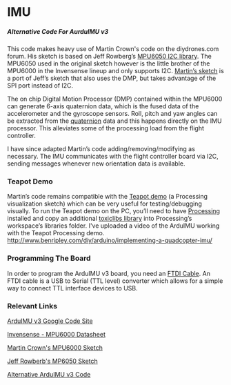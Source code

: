 # IMU #
##### Alternative Code For AurduIMU v3 #####

This code makes heavy use of Martin Crown's code on the diydrones.com forum. His sketch is based on Jeff Rowberg’s [MPU6050 I2C library](https://github.com/jrowberg/i2cdevlib/tree/master/Arduino/MPU6050). The MPU6050 used in the original sketch however is the little brother of the MPU6000 in the Invensense lineup and only supports I2C. [Martin’s sketch](http://diydrones.com/forum/topics/find-here-working-arduino-sketch-for-mpu-6000-arduimu-v3-using) is a port of Jeff’s sketch that also uses the DMP, but takes advantage of the SPI port instead of I2C.

The on chip Digital Motion Processor (DMP) contained within the MPU6000 can generate 6-axis quaternion data, which is the fused data of the accelerometer and the gyroscope sensors. Roll, pitch and yaw angles can be extracted from the [quaternion](http://en.wikipedia.org/wiki/Quaternions_and_spatial_rotation) data and this happens directly on the IMU processor. This alleviates some of the processing load from the flight controller.

I have since adapted Martin’s code adding/removing/modifying as necessary. The IMU communicates with the flight controller board via I2C, sending messages whenever new orientation data is available. 

### Teapot Demo ###
Martin’s code remains compatible with the [Teapot demo](https://github.com/jrowberg/i2cdevlib/tree/master/Arduino/MPU6050/Examples/MPU6050_DMP6) (a Processing visualization sketch) which can be very useful for testing/debugging visually. To run the Teapot demo on the PC, you’ll need to have [Processing](http://www.processing.org/) installed and copy an additional [toxiclibs library](http://toxiclibs.org/downloads/) into Processing’s workspace’s libraries folder. I've uploaded a video of the ArduIMU working with the Teapot Processing demo. 
http://www.benripley.com/diy/arduino/implementing-a-quadcopter-imu/ 

### Programming The Board ###
In order to program the ArduIMU v3 board, you need an [FTDI Cable](https://www.sparkfun.com/products/9716). An FTDI cable is a USB to Serial (TTL level) converter which allows for a simple way to connect TTL interface devices to USB.

### Relevant Links ###
[ArduIMU v3 Google Code Site](https://code.google.com/p/ardu-imu/)

[Invensense - MPU6000 Datasheet](http://dlnmh9ip6v2uc.cloudfront.net/datasheets/Components/General%20IC/PS-MPU-6000A.pdf)

[Martin Crown's MPU6000 Sketch](http://diydrones.com/forum/topics/find-here-working-arduino-sketch-for-mpu-6000-arduimu-v3-using)

[Jeff Rowberb's MP6050 Sketch](https://github.com/jrowberg/i2cdevlib/tree/master/Arduino/MPU6050)

[Alternative ArduIMU v3 Code](https://code.google.com/p/arduimu-v3-ahrs-improvements/)
